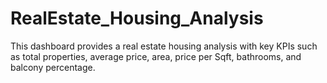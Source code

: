 # RealEstate_Housing_Analysis
This dashboard provides a real estate housing analysis with key KPIs such as total properties, average price, area, price per Sqft, bathrooms, and balcony percentage.
